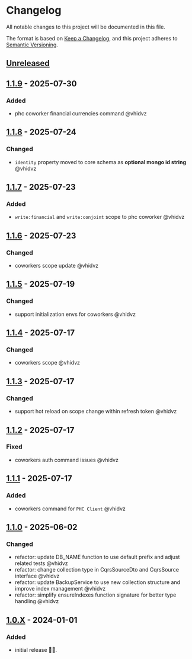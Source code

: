 # Changelog

All notable changes to this project will be documented in this file.

The format is based on [Keep a Changelog](https://keepachangelog.com/en/1.1.0/),
and this project adheres to [Semantic Versioning](https://semver.org/spec/v2.0.0.html).

## [Unreleased]

## [1.1.9] - 2025-07-30

### Added

- phc coworker financial currencies command @vhidvz

## [1.1.8] - 2025-07-24

### Changed

- `identity` property moved to core schema as **optional mongo id string** @vhidvz

## [1.1.7] - 2025-07-23

### Added

- `write:financial` and `write:conjoint` scope to phc coworker @vhidvz

## [1.1.6] - 2025-07-23

### Changed

- coworkers scope update @vhidvz

## [1.1.5] - 2025-07-19

### Changed

- support initialization envs for coworkers @vhidvz

## [1.1.4] - 2025-07-17

### Changed

- coworkers scope @vhidvz

## [1.1.3] - 2025-07-17

### Changed

- support hot reload on scope change within refresh token @vhidvz

## [1.1.2] - 2025-07-17

### Fixed

- coworkers auth command issues @vhidvz

## [1.1.1] - 2025-07-17

### Added

- coworkers command for `PHC Client` @vhidvz

## [1.1.0] - 2025-06-02

### Changed

- refactor: update DB_NAME function to use default prefix and adjust related tests @vhidvz
- refactor: change collection type in CqrsSourceDto and CqrsSource interface @vhidvz
- refactor: update BackupService to use new collection structure and improve index management @vhidvz
- refactor: simplify ensureIndexes function signature for better type handling @vhidvz

## [1.0.X] - 2024-01-01

### Added

- initial release 🎉​🎊​.

[unreleased]: https://github.com/wenex-org/client-backend/compare/1.1.9...HEAD
[1.1.9]: https://github.com/wenex-org/client-backend/compare/1.1.8...1.1.9
[1.1.8]: https://github.com/wenex-org/client-backend/compare/1.1.7...1.1.8
[1.1.7]: https://github.com/wenex-org/client-backend/compare/1.1.6...1.1.7
[1.1.6]: https://github.com/wenex-org/client-backend/compare/1.1.5...1.1.6
[1.1.5]: https://github.com/wenex-org/client-backend/compare/1.1.4...1.1.5
[1.1.4]: https://github.com/wenex-org/client-backend/compare/1.1.3...1.1.4
[1.1.3]: https://github.com/wenex-org/client-backend/compare/1.1.2...1.1.3
[1.1.2]: https://github.com/wenex-org/client-backend/compare/1.1.1...1.1.2
[1.1.1]: https://github.com/wenex-org/client-backend/compare/1.1.0...1.1.1
[1.1.0]: https://github.com/wenex-org/client-backend/compare/1.0.21...1.1.0
[1.0.X]: https://github.com/wenex-org/client-backend/releases/tag/1.0.21
